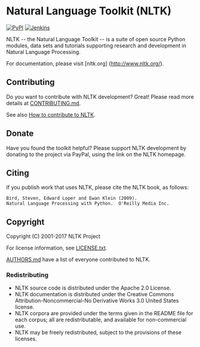 # Natural Language Toolkit (NLTK)
[![PyPI](https://img.shields.io/pypi/v/nltk.svg)](https://pypi.python.org/pypi/nltk) [![Jenkins](https://img.shields.io/jenkins/s/https/nltk.ci.cloudbees.com/job/nltk.svg)](https://nltk.ci.cloudbees.com/job/nltk/lastCompletedBuild/testReport/)

NLTK -- the Natural Language Toolkit -- is a suite of open source Python
modules, data sets and tutorials supporting research and development in Natural
Language Processing.

For documentation, please visit [nltk.org] (http://www.nltk.org/).


## Contributing

Do you want to contribute with NLTK development? Great! Please read more details
at [CONTRIBUTING.md](CONTRIBUTING.md).

See also [How to contribute to NLTK](http://www.nltk.org/contribute.html).

## Donate

Have you found the toolkit helpful?  Please support NLTK development by donating
to the project via PayPal, using the link on the NLTK homepage.

## Citing

If you publish work that uses NLTK, please cite the NLTK book, as follows:

    Bird, Steven, Edward Loper and Ewan Klein (2009).
    Natural Language Processing with Python.  O'Reilly Media Inc.

## Copyright

Copyright (C) 2001-2017 NLTK Project

For license information, see [LICENSE.txt](LICENSE.txt).

[AUTHORS.md](AUTHORS.md) have a list of everyone contributed to NLTK.

### Redistributing

- NLTK source code is distributed under the Apache 2.0 License.
- NLTK documentation is distributed under the Creative Commons
  Attribution-Noncommercial-No Derivative Works 3.0 United States license.
- NLTK corpora are provided under the terms given in the README file for each
  corpus; all are redistributable, and available for non-commercial use.
- NLTK may be freely redistributed, subject to the provisions of these licenses.

